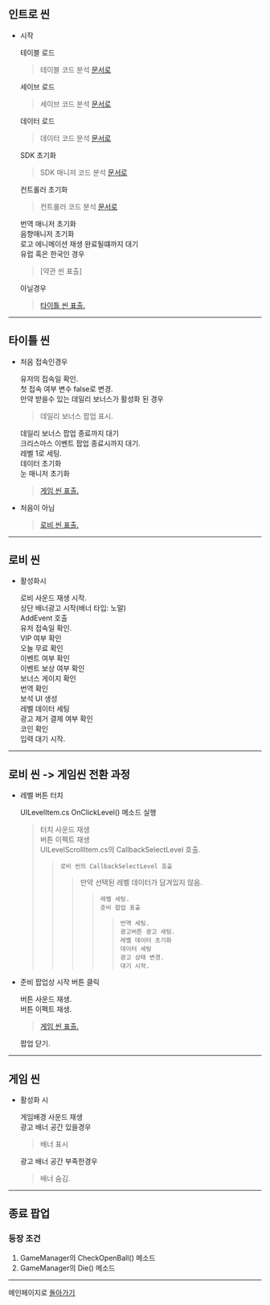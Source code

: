 ## 인트로 씬
- 시작

     테이블 로드
    > 테이블 코드 분석 [문서로](/분석/테이블_분석.md)  

    세이브 로드
    > 세이브 코드 분석 [문서로](/분석/세이브_분석.md)  

    데이터 로드
    > 데이터 코드 분석 [문서로](/분석/데이터_분석.md)  

    SDK 초기화
    > SDK 매니저 코드 분석 [문서로](SDK_관련/SDK_매니저_분석.md)  

    컨트롤러 초기화
    > 컨트롤러 코드 분석 [문서로](/분석/컨트롤러/컨트롤러_분석.md)  

    번역 매니저 초기화  
    음향매니저 초기화  
    로고 에니메이션 재생 완료될떄까지 대기  
    유럽 혹은 한국인 경우   
    > [약관 씬 표출]

    아닐경우  
    > [타이틀 씬 표출.](#타이틀-씬)

*****

## 타이틀 씬
- 처음 접속인경우

    유저의 접속일 확인.  
    첫 접속 여부 변수 false로 변경.  
    만약 받을수 있는 데일리 보너스가 활성화 된 경우
    > 데일리 보너스 팝업 표시.  

    데일리 보너스 팝업 종료까지 대기  
    크리스마스 이벤트 팝업 종료시까지 대기.  
    레벨 1로 세팅.  
    데이터 초기화  
    눈 매니저 초기화  
    >[게임 씬 표출.](#게임-씬)  

- 처음이 아님  

    > [로비 씬 표출.](#로비-씬)
        
*****

## 로비 씬
-  활성화시

    로비 사운드 재생 시작.  
    상단 배너광고 시작(배너 타입: 노말)  
    AddEvent 호출  
    유저 접속일 확인.  
    VIP 여부 확인  
    오늘 무료 확인  
    이벤트 여부 확인  
    이벤트 보상 여부 확인    
    보너스 게이지 확인    
    번역 확인    
    보석 UI 생성    
    레벨 데이터 세팅    
    광고 제거 결제 여부 확인    
    코인 확인    
    입력 대기 시작.  

*****

## 로비 씬 -> 게임씬 전환 과정
- 레벨 버튼 터치  

    UILevelItem.cs OnClickLevel() 메소드 실행 
    > 터치 사운드 재생  
    > 버튼 이펙트 재생  
    > UILevelScrollItem.cs의 CallbackSelectLevel 호출.  
    >>     로비 씬의 CallbackSelectLevel 호출 
    >>>만약 선택된 레벨 데이터가 담겨있지 않음.
    >>>>     레벨 세팅.  
    >>>>     준비 팝업 표출   
    >>>>>     번역 세팅.
    >>>>>     광고버튼 광고 세팅.  
    >>>>>     레벨 데이터 초기화  
    >>>>>     데이터 세팅  
    >>>>>     광고 상태 변경.  
    >>>>>     대기 시작. 

- 준비 팝업상 시작 버튼 클릭  

    버튼 사운드 재생.  
    버튼 이펙트 재생.  
    >[게임 씬 표출.](#게임-씬)  

    팝업 닫기.

*****

## 게임 씬
- 활성화 시  

    게임배경 사운드 재생  
      광고 배너 공간 있을경우
    > 배너 표시  

    광고 배너 공간 부족한경우
    > 배너 숨김.
    
*****
 
## 종료 팝업
### 등장 조건
1. GameManager의 CheckOpenBall() 메소드
2. GameManager의 Die() 메소드


------
메인페이지로 [돌아가기](/README.md)